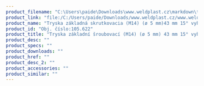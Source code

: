 ```yaml
---
product_filename: "C:\Users\paide\Downloads\www.weldplast.cz\markdown\tryska-zakladni-sroubovaci-m14-o-5-mm-43-mm-15-vyhnuta.md"
product_link: "file:/C:/Users/paide/Downloads/www.weldplast.cz/www.weldplast.cz/sk/tryska-zakladni-sroubovaci-m14-o-5-mm-43-mm-15-vyhnuta"
product_name: "Tryska základná skrutkovacia (M14) (ø 5 mm)43 mm 15° vyhnutá"
product_id: "Obj. číslo:105.622"
product_title: "Tryska základní šroubovací (M14) (ø 5 mm) 43 mm 15° vyhnutá | Weldplast"
product_desc: ""
product_specs: ""
product_downloads: ""
product_href: ""
product_desc_2: ""
product_accessories: ""
product_similar: ""
---
```

